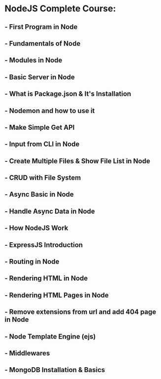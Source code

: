 # NodeJS Complete Course:      

## - First Program in Node 
## - Fundamentals of Node
## - Modules in Node
## - Basic Server in Node
## - What is Package.json & It's Installation
## - Nodemon and how to use it
## - Make Simple Get API  
## - Input from CLI in Node 
## - Create Multiple Files & Show File List in Node 
## - CRUD with File System
## - Async Basic in Node 
## - Handle Async Data in Node
## - How NodeJS Work
## - ExpressJS Introduction 
## - Routing in Node
## - Rendering HTML in Node
## - Rendering HTML Pages in Node
## - Remove extensions from url and add 404 page in Node
## - Node Template Engine (ejs)
## - Middlewares 
## - MongoDB Installation & Basics
